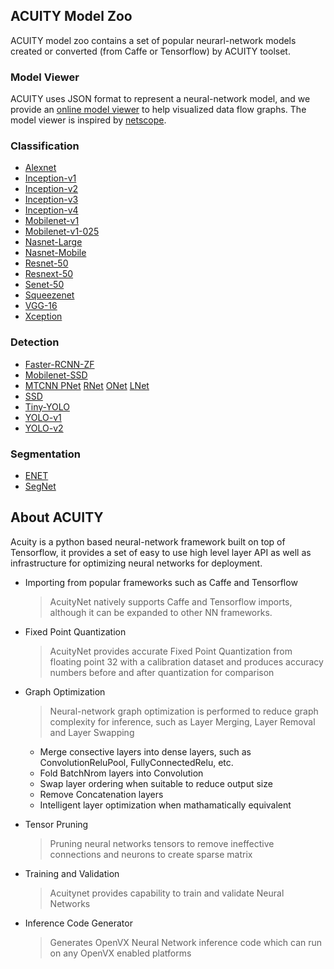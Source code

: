 ## ACUITY Model Zoo

ACUITY model zoo contains a set of popular neurarl-network models created or converted (from Caffe or Tensorflow) by ACUITY toolset.

### Model Viewer
ACUITY uses JSON format to represent a neural-network model, and we provide an [online model viewer](https://verisilicon.github.io/acuity-models/viewer/index.html) to help visualized data flow graphs. The model viewer is inspired by [netscope](http://ethereon.github.io/netscope/quickstart.html).

### Classification
 - [Alexnet](https://verisilicon.github.io/acuity-models/viewer/render.html#../models/alexnet/alexnet.json)
 - [Inception-v1](https://verisilicon.github.io/acuity-models/viewer/render.html/#../models/inception_v1/inception_v1.json)
 - [Inception-v2](https://verisilicon.github.io/acuity-models/viewer/render.html/#../models/inception_v2/inception_v2.json)
 - [Inception-v3](https://verisilicon.github.io/acuity-models/viewer/render.html/#../models/inception_v3/inception_v3.json)
 - [Inception-v4](https://verisilicon.github.io/acuity-models/viewer/render.html/#../models/inception_v4/inception_v4.json)
 - [Mobilenet-v1](https://verisilicon.github.io/acuity-models/viewer/render.html/#../models/mobilenet_v1/mobilenet_v1.json)
 - [Mobilenet-v1-025](https://verisilicon.github.io/acuity-models/viewer/render.html/#../models/mobilenet_v1_025/mobilenet_v1_025.json)
 - [Nasnet-Large](https://verisilicon.github.io/acuity-models/viewer/render.html/#../models/nasnet_large/nasnet_large.json)
 - [Nasnet-Mobile](https://verisilicon.github.io/acuity-models/viewer/render.html/#../models/nasnet_mobile/nasnet_mobile.json)
 - [Resnet-50](https://verisilicon.github.io/acuity-models/viewer/render.html/#../models/resnet50/resnet50.json)
 - [Resnext-50](https://verisilicon.github.io/acuity-models/viewer/render.html/#../models/resnext50/resnext50.json)
 - [Senet-50](https://verisilicon.github.io/acuity-models/viewer/render.html/#../models/senet50/senet50.json)
 - [Squeezenet](https://verisilicon.github.io/acuity-models/viewer/render.html/#../models/squeezenet/squeezenet.json)
 - [VGG-16](https://verisilicon.github.io/acuity-models/viewer/render.html/#../models/vgg16/vgg16.json)
 - [Xception](https://verisilicon.github.io/acuity-models/viewer/render.html/#../models/xception/xception.json)

### Detection
 - [Faster-RCNN-ZF](https://verisilicon.github.io/acuity-models/viewer/render.html/#../models/faster_rcnn_zf/faster_rcnn_zf.json)
 - [Mobilenet-SSD](https://verisilicon.github.io/acuity-models/viewer/render.html/#../models/mobilenet_ssd/mobilenet_ssd.json)
 - [MTCNN PNet](https://verisilicon.github.io/acuity-models/viewer/render.html/#../models/mtcnn/mtcnn_pnet.json) [RNet](https://verisilicon.github.io/acuity-models/viewer/render.html/#../models/mtcnn/mtcnn_rnet.json) [ONet](https://verisilicon.github.io/acuity-models/viewer/render.html/#../models/mtcnn/mtcnn_onet.json) [LNet](https://verisilicon.github.io/acuity-models/viewer/render.html/#../models/mtcnn/mtcnn_lnet.json)
 - [SSD](https://verisilicon.github.io/acuity-models/viewer/render.html/#../models/ssd/ssd.json) 
 - [Tiny-YOLO](https://verisilicon.github.io/acuity-models/viewer/render.html/#../models/tiny_yolo/tiny_yolo.json)
 - [YOLO-v1](https://verisilicon.github.io/acuity-models/viewer/render.html/#../models/yolo_v1/yolo_v1.json)
 - [YOLO-v2](https://verisilicon.github.io/acuity-models/viewer/render.html/#../models/yolo_v2/yolo_v2.json)

### Segmentation
 - [ENET](https://verisilicon.github.io/acuity-models/viewer/render.html/#../models/enet/enet.json)
 - [SegNet](https://verisilicon.github.io/acuity-models/viewer/render.html/#../models/segnet/segnet.json)

## About ACUITY

Acuity is a python based neural-network framework built on top of Tensorflow, it provides a set of easy to use high level layer API as well as infrastructure for optimizing neural networks for deployment.

 - Importing from popular frameworks such as Caffe and Tensorflow 

 
   > AcuityNet natively supports Caffe and Tensorflow imports, although it can be expanded to other NN frameworks.  


 - Fixed Point Quantization  


   > AcuityNet provides accurate Fixed Point Quantization from floating point 32 with a calibration dataset and produces accuracy numbers before and after quantization for comparison  


 - Graph Optimization  


   > Neural-network graph optimization is performed to reduce graph complexity for inference, such as Layer Merging, Layer Removal and Layer Swapping  


   - Merge consective layers into dense layers, such as ConvolutionReluPool, FullyConnectedRelu, etc.   
   - Fold BatchNrom layers into Convolution  
   - Swap layer ordering when suitable to reduce output size  
   - Remove Concatenation layers  
   - Intelligent layer optimization when mathamatically equivalent  

 - Tensor Pruning  


   > Pruning neural networks tensors to remove ineffective connections and neurons to create sparse matrix  


 - Training and Validation  


   > Acuitynet provides capability to train and validate Neural Networks  


 - Inference Code Generator  


   > Generates OpenVX Neural Network inference code which can run on any OpenVX enabled platforms  




